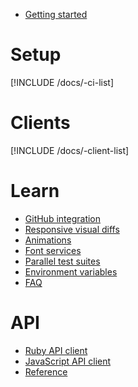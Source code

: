 * [Getting started](/docs)

# Setup

[!INCLUDE /docs/-ci-list]

# Clients

[!INCLUDE /docs/-client-list]

# Learn

* [GitHub integration](/docs/learn/github-integration)
* [Responsive visual diffs](/docs/learn/responsive)
* [Animations](/docs/learn/animations)
* [Font services](/docs/learn/fonts)
* [Parallel test suites](/docs/learn/parallel-tests)
* [Environment variables](/docs/learn/env-vars)
* [FAQ](/docs/learn/faq)

# API

* [Ruby API client](/docs/api/ruby-client)
* [JavaScript API client](/docs/api/javascript-client)
* [Reference](/docs/api/reference)
